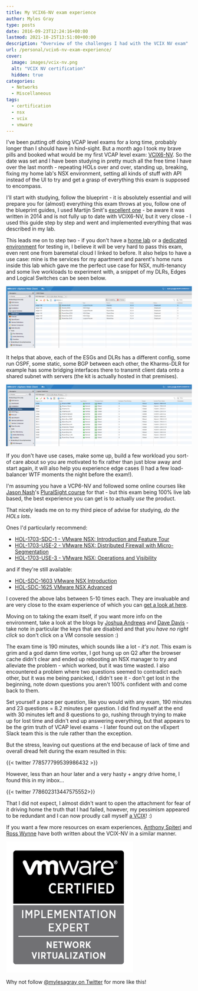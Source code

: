 ```yaml
---
title: My VCIX6-NV exam experience
author: Myles Gray
type: posts
date: 2016-09-23T12:24:16+00:00
lastmod: 2021-10-25T13:51:00+00:00
description: "Overview of the challenges I had with the VCIX NV exam"
url: /personal/vcix6-nv-exam-experience/
cover:
  image: images/vcix-nv.png
  alt: "VCIX NV certification"
  hidden: true
categories:
  - Networks
  - Miscellaneous
tags:
  - certification
  - nsx
  - vcix
  - vmware
---
```


I've been putting off doing VCAP level exams for a long time, probably longer than I should have in hind-sight. But a month ago I took my brave pills and booked what would be my first VCAP level exam: [VCIX6-NV][1]. So the date was set and I have been studying in pretty much all the free time I have over the last month - repeating HOLs over and over, standing up, breaking, fixing my home lab's NSX environment, setting all kinds of stuff with API instead of the UI to try and get a grasp of everything this exam is supposed to encompass.

I'll start with studying, follow the blueprint - it is absolutely essential and will prepare you for (almost) everything this exam throws at you, follow one of the blueprint guides, I used Martijn Smit's [excellent one][2] - be aware it was written in 2014 and is not fully up to date with VCIX6-NV, but it very close - I used this guide step by step and went and implemented everything that was described in my lab.

This leads me on to step two - if you don't have a [home lab][3] or a [dedicated environment][4] for testing in, I believe it will be very hard to pass this exam, even rent one from baremetal cloud I linked to before. It also helps to have a use case: mine is the services for my apartment and parent's home runs inside this lab which gave me the perfect use case for NSX, multi-tenancy and some live workloads to experiment with, a snippet of my DLRs, Edges and Logical Switches can be seen below.

![Home lab NSX Edges][5]

It helps that above, each of the ESGs and DLRs has a different config, some run OSPF, some static, some BGP between each other, the Kharms-DLR for example has some bridging interfaces there to transmit client data onto a shared subnet with servers (the kit is actually hosted in that premises).

![NSX Logical Switches][6]

If you don't have use cases, make some up, build a few workload you sort-of care about so you are motivated to fix rather than just blow away and start again, it will also help you experience edge cases (I had a few load-balancer WTF moments the night before the exam!).

I'm assuming you have a VCP6-NV and followed some online courses like [Jason Nash][7]'s [PluralSight course][8] for that - but this exam being 100% live lab based, the best experience you can get is to actually _use_ the product.

That nicely leads me on to my third piece of advise for studying, _do the HOLs_ _lots_.

Ones I'd particularly recommend:

* [HOL-1703-SDC-1 - VMware NSX: Introduction and Feature Tour][9]
* [HOL-1703-USE-2 - VMware NSX: Distributed Firewall with Micro-Segmentation][10]
* [HOL-1703-USE-3 - VMware NSX: Operations and Visibility][11]

and if they're still available:

* [HOL-SDC-1603 VMware NSX Introduction][12]
* [HOL-SDC-1625 VMware NSX Advanced][13]

I covered the above labs between 5-10 times each. They are invaluable and are very close to the exam experience of which you can [get a look at here][14].

Moving on to taking the exam itself, if you want more info on the environment, take a look at the blogs by [Joshua Andrews][15] and [Dave Davis][16] - take note in particular the keys that are disabled and that you _have no right click_ so don't click on a VM console session :)

The exam time is 190 minutes, which sounds like a lot - _it's not_. This exam is grim and a god damn time vortex, I got hung up on Q2 after the browser cache didn't clear and ended up rebooting an NSX manager to try and alleviate the problem - which worked, but it was time wasted. I also encountered a problem where two questions seemed to contradict each other, but it was me being panicked, I didn't see it - don't get lost in the beginning, note down questions you aren't 100% confident with and come back to them.

Set yourself a pace per question, like you would with any exam, 190 minutes and 23 questions = 8.2 minutes per question. I did find myself at the end with 30 minutes left and 8 questions to go, rushing through trying to make up for lost time and didn't end up answering everything, but that appears to be the grim truth of VCAP level exams - I later found out on the vExpert Slack team this is the rule rather than the exception.

But the stress, leaving out questions at the end because of lack of time and overall dread felt during the exam resulted in this:

{{< twitter 778577799539986432 >}}

However, less than an hour later and a very hasty + angry drive home, I found this in my inbox...

{{< twitter 778602313447575552>}}

That I did not expect, I almost didn't want to open the attachment for fear of it driving home the truth that I had failed, however, my pessimism appeared to be redundant and I can now proudly call myself [a VCIX][17]! :)

If you want a few more resources on exam experiences, [Anthony Spiteri][18] and [Ross Wynne][19] have both written about the VCIX-NV in a similar manner.

!["VCIX NV"](images/vcix-nv.png)

Why not follow [@mylesagray on Twitter][20] for more like this!

 [1]: https://mylearn.vmware.com/mgrReg/plan.cfm?plan=89128&ui=www_cert
 [2]: http://lostdomain.org/vcix-nv-study-guide/
 [3]: /hardware/my-home-datacenter/
 [4]: https://www.baremetalcloud.com/
 [5]: images/Image-10.png
 [6]: images/Image-11.png
 [7]: https://twitter.com/TheJasonNash
 [8]: https://www.pluralsight.com/courses/vmware-nsx-vsphere-network-services
 [9]: http://labs.hol.vmware.com/HOL/catalogs/lab/2750
 [10]: http://labs.hol.vmware.com/HOL/catalogs/lab/2751
 [11]: http://labs.hol.vmware.com/HOL/catalogs/lab/2752
 [12]: http://labs.hol.vmware.com/HOL/catalogs/lab/2125
 [13]: http://labs.hol.vmware.com/HOL/catalogs/lab/2102
 [14]: https://mylearn.vmware.com/lcms/web/portals/certification/VMware%20Certification%20Platform%20Interface.pdf
 [15]: http://sostechblog.com/2016/06/16/current-vcix6-nvvcix-nv-exam-environment/
 [16]: http://www.virtualizestuff.com/2016/08/02/vcap6-exam-interface-tips-tricks/
 [17]: http://blogs.vmware.com/education/2016/04/where-in-the-world-are-vcaps-infographic.html
 [18]: http://anthonyspiteri.net/?s=vcix
 [19]: http://www.wynner.eu/computing/my-vcix-nv-exam-experience/
 [20]: https://twitter.com/mylesagray
